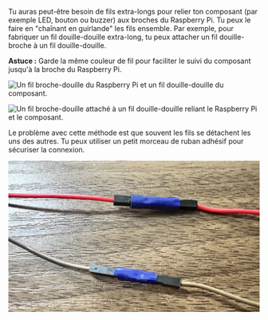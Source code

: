 Tu auras peut-être besoin de fils extra-longs pour relier ton composant (par exemple LED, bouton ou buzzer) aux broches du Raspberry Pi. Tu peux le faire en "chaînant en guirlande" les fils ensemble. Par exemple, pour fabriquer un fil douille-douille extra-long, tu peux attacher un fil douille-broche à un fil douille-douille.

**Astuce :** Garde la même couleur de fil pour faciliter le suivi du composant jusqu'à la broche du Raspberry Pi.

![Un fil broche-douille du Raspberry Pi et un fil douille-douille du composant.](images/daisy-chain-ends.JPG)

![Un fil broche-douille attaché à un fil douille-douille reliant le Raspberry Pi et le composant.](images/daisy-chain.JPG)

Le problème avec cette méthode est que souvent les fils se détachent les uns des autres. Tu peux utiliser un petit morceau de ruban adhésif pour sécuriser la connexion.

![Un fil broche-douille scotché à un fil douille-douille.](images/tape-daisy-chain.JPG)

